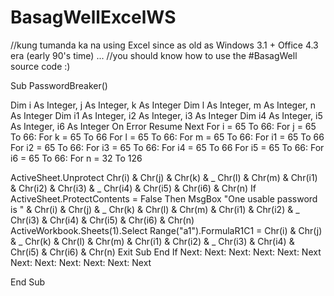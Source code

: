 # BasagWellExcelWS

//kung tumanda ka na using Excel since as old as Windows 3.1 + Office 4.3 era (early 90's time) ...
//you should know how to use the #BasagWell source code :) 



Sub PasswordBreaker()
  
  Dim i As Integer, j As Integer, k As Integer
  Dim l As Integer, m As Integer, n As Integer
  Dim i1 As Integer, i2 As Integer, i3 As Integer
  Dim i4 As Integer, i5 As Integer, i6 As Integer
  On Error Resume Next
  For i = 65 To 66: For j = 65 To 66: For k = 65 To 66
  For l = 65 To 66: For m = 65 To 66: For i1 = 65 To 66
  For i2 = 65 To 66: For i3 = 65 To 66: For i4 = 65 To 66
  For i5 = 65 To 66: For i6 = 65 To 66: For n = 32 To 126
     
        
 ActiveSheet.Unprotect Chr(i) & Chr(j) & Chr(k) & _
      Chr(l) & Chr(m) & Chr(i1) & Chr(i2) & Chr(i3) & _
      Chr(i4) & Chr(i5) & Chr(i6) & Chr(n)
  If ActiveSheet.ProtectContents = False Then
      MsgBox "One usable password is " & Chr(i) & Chr(j) & _
          Chr(k) & Chr(l) & Chr(m) & Chr(i1) & Chr(i2) & _
          Chr(i3) & Chr(i4) & Chr(i5) & Chr(i6) & Chr(n)
   ActiveWorkbook.Sheets(1).Select
   Range("a1").FormulaR1C1 = Chr(i) & Chr(j) & _
          Chr(k) & Chr(l) & Chr(m) & Chr(i1) & Chr(i2) & _
          Chr(i3) & Chr(i4) & Chr(i5) & Chr(i6) & Chr(n)
       Exit Sub
  End If
  Next: Next: Next: Next: Next: Next
  Next: Next: Next: Next: Next: Next


End Sub

